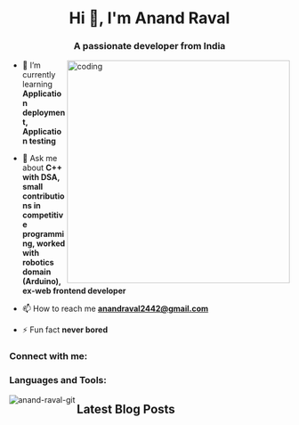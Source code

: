 <h1 align="center">Hi 👋, I'm Anand Raval</h1>
<h3 align="center">A passionate developer from India</h3>
<img align="right" alt="coding" width="400px" src="https://user-images.githubusercontent.com/55389276/140866485-8fb1c876-9a8f-4d6a-98dc-08c4981eaf70.gif">

- 🌱 I’m currently learning **Application deployment, Application testing**

- 💬 Ask me about **C++ with DSA, small contributions in competitive programming, worked with robotics domain (Arduino), ex-web frontend developer**

- 📫 How to reach me **anandraval2442@gmail.com**

- ⚡ Fun fact **never bored**

<h3 align="left">Connect with me:</h3>
<p align="left">
<!-- Your social links -->
</p>

<h3 align="left">Languages and Tools:</h3>
<p align="left"> 
<!-- Your tools icons -->
</p>

<p><img align="left" src="https://github-readme-stats.vercel.app/api/top-langs?username=anand-raval-git&show_icons=true&locale=en&layout=compact" alt="anand-raval-git" /></p>
<!-- Other stats -->

## Latest Blog Posts

<!-- HASHNODE-BLOG-POST-LIST:START -->

<!-- HASHNODE-BLOG-POST-LIST:END -->

<!-- More content -->

